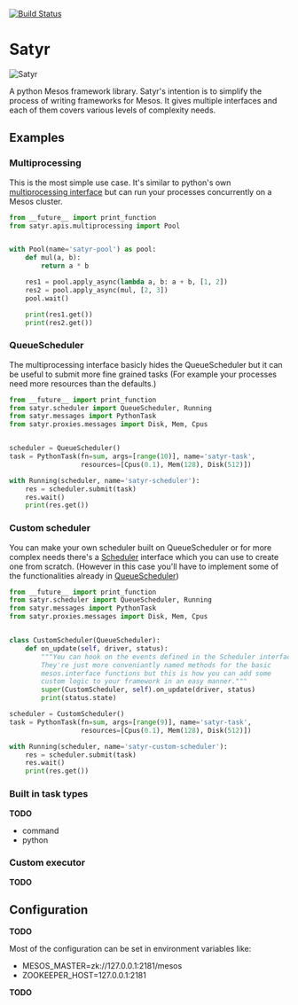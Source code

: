 [![Build Status](http://52.0.47.203:8000/api/badges/lensacom/satyr/status.svg)](http://52.0.47.203:8000/lensacom/satyr)

# Satyr

![Satyr](http://uploads3.wikiart.org/images/jacob-jordaens/bust-of-satyr-1621.jpg!Blog.jpg)

A python Mesos framework library. Satyr's intention is to simplify the process of writing frameworks for Mesos. It gives multiple interfaces and each of them covers various levels of complexity needs.

## Examples

### Multiprocessing

This is the most simple use case. It's similar to python's own [multiprocessing interface](https://docs.python.org/2/library/multiprocessing.html) but can run your processes concurrently on a Mesos cluster.

```python
from __future__ import print_function
from satyr.apis.multiprocessing import Pool


with Pool(name='satyr-pool') as pool:
    def mul(a, b):
        return a * b

    res1 = pool.apply_async(lambda a, b: a + b, [1, 2])
    res2 = pool.apply_async(mul, [2, 3])
    pool.wait()

    print(res1.get())
    print(res2.get())
```

### QueueScheduler

The multiprocessing interface basicly hides the QueueScheduler but it can be useful to submit more fine grained tasks (For example your processes need more resources than the defaults.)

```python
from __future__ import print_function
from satyr.scheduler import QueueScheduler, Running
from satyr.messages import PythonTask
from satyr.proxies.messages import Disk, Mem, Cpus


scheduler = QueueScheduler()
task = PythonTask(fn=sum, args=[range(10)], name='satyr-task',
                  resources=[Cpus(0.1), Mem(128), Disk(512)])

with Running(scheduler, name='satyr-scheduler'):
    res = scheduler.submit(task)
    res.wait()
    print(res.get())
```

### Custom scheduler

You can make your own scheduler built on QueueScheduler or for more complex needs there's a [Scheduler](satyr/interface.py) interface which you can use to create one from scratch. (However in this case you'll have to implement some of the functionalities already in [QueueScheduler](satyr/scheduler.py))

```python
from __future__ import print_function
from satyr.scheduler import QueueScheduler, Running
from satyr.messages import PythonTask
from satyr.proxies.messages import Disk, Mem, Cpus


class CustomScheduler(QueueScheduler):
    def on_update(self, driver, status):
        """You can hook on the events defined in the Scheduler interface.
        They're just more conveniantly named methods for the basic
        mesos.interface functions but this is how you can add some
        custom logic to your framework in an easy manner."""
        super(CustomScheduler, self).on_update(driver, status)
        print(status.state)

scheduler = CustomScheduler()
task = PythonTask(fn=sum, args=[range(9)], name='satyr-task',
                  resources=[Cpus(0.1), Mem(128), Disk(512)])

with Running(scheduler, name='satyr-custom-scheduler'):
    res = scheduler.submit(task)
    res.wait()
    print(res.get())
```

### Built in task types

**TODO**

* command
* python

### Custom executor

**TODO**

## Configuration

**TODO**

Most of the configuration can be set in environment variables like:

* MESOS_MASTER=zk://127.0.0.1:2181/mesos
* ZOOKEEPER_HOST=127.0.0.1:2181

**TODO**
